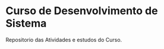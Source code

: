 <h1>
  Curso de Desenvolvimento de Sistema
</h1>

<p>
  Repositorio das Atividades e estudos do Curso.
</p>
